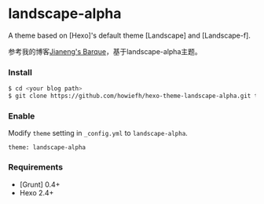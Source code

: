 # landscape-alpha

A theme based on [Hexo]'s default theme [Landscape] and [Landscape-f].

参考我的博客[Jianeng's Barque](http://canonxu.com)，基于landscape-alpha主题。

### Install

``` bash
$ cd <your blog path>
$ git clone https://github.com/howiefh/hexo-theme-landscape-alpha.git themes/landscape-alpha
```

### Enable

Modify `theme` setting in `_config.yml` to `landscape-alpha`.

```
theme: landscape-alpha
```

### Requirements

- [Grunt] 0.4+
- Hexo 2.4+


